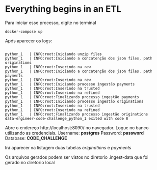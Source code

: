 # Everything begins in an ETL

Para iniciar esse processo, digite no terminal

```shell
docker-compose up
```

Após aparecer os logs:

```shell

python_1   | INFO:root:Iniciando unzip files
python_1   | INFO:root:Iniciando a concatenção dos json files, path originations
python_1   | INFO:root:Inserindo na raw
python_1   | INFO:root:Iniciando a concatenção dos json files, path payments
python_1   | INFO:root:Inserindo na raw
python_1   | INFO:root:Iniciando processo ingestão payments
python_1   | INFO:root:Inserindo na trusted
python_1   | INFO:root:Inserindo na refined
python_1   | INFO:root:Finalizando processo ingestão payments
python_1   | INFO:root:Iniciando processo ingestão originations
python_1   | INFO:root:Inserindo na trusted
python_1   | INFO:root:Inserindo na refined
python_1   | INFO:root:Finalizando processo ingestão originations
data-engineer-code-challenge_python_1 exited with code 0

```

Abre o endereço http://localhost:8090/ no navegador. 
Logue no banco utilizando as credenciais. Username: **postgres** Password: **password** Database: **CODE_CHALLENGE**

Irá aparecer na listagem duas tabelas *originations* e *payments*

Os arquivos gerados podem ser vistos no diretorio .ingest-data que foi gerado no diretorio local


